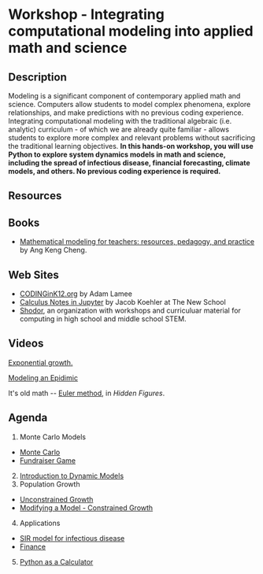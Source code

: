 # Workshop - Integrating computational modeling into applied math and science

## Description

Modeling is a significant component of contemporary applied math and science. Computers allow students to model complex phenomena, explore relationships, and make predictions with no previous coding experience. Integrating computational modeling with the traditional algebraic (i.e. analytic) curriculum - of which we are already quite familiar - allows students to explore more complex and relevant problems without sacrificing the traditional learning objectives.  **In this hands-on workshop, you will use Python to explore system dynamics models in math and science, including the spread of infectious disease, financial forecasting, climate models, and others. No previous coding experience is required.**

## Resources

## Books

- [Mathematical modeling for teachers: resources, pedagogy, and practice](https://www.amazon.com/Keng-Cheng-Ang/dp/081537089X/ref=sr_1_1?dchild=1&keywords=mathematical+modeling+for+teachers+book+ang+keng+cheng&qid=1596056220&sr=8-1) by Ang Keng Cheng.

## Web Sites

- [CODINGinK12.org](https://adamlamee.github.io/CODINGinK12/) by Adam Lamee
- [Calculus Notes in Jupyter](https://calculus-notes.readthedocs.io/en/latest/0.1_calc_intro.html) by Jacob Koehler at The New School
- [Shodor](http://www.shodor.org/), an organization with workshops and curriculuar material for computing in high school and middle school STEM.

## Videos

[Exponential growth.](https://youtu.be/Kas0tIxDvrg)

[Modeling an Epidimic](https://youtu.be/gxAaO2rsdIs)

It's old math -- [Euler method](https://www.youtube.com/watch?v=v-pbGAts_Fg), in *Hidden Figures*.

## Agenda

1. Monte Carlo Models
  - [Monte Carlo](https://colab.research.google.com/github/atitus/STLinATL2021/blob/main/workshop1/01-monte-carlo/monte-carlo.ipynb) 
  - [Fundraiser Game](https://colab.research.google.com/github/atitus/STLinATL2021/blob/main/workshop1/01-monte-carlo/game.ipynb) 
2. [Introduction to Dynamic Models](https://colab.research.google.com/github/atitus/STLinATL2021/blob/main/workshop1/02-dynamic-modeling/dynamic-modeling.ipynb)
3. Population Growth
  - [Unconstrained Growth](https://colab.research.google.com/github/atitus/STLinATL2021/blob/main/workshop1/03-population-growth/population-growth.ipynb) 
  - [Modifying a Model - Constrained Growth](https://colab.research.google.com/github/atitus/STLinATL2021/blob/main/workshop1/03-population-growth/modify-a-model.ipynb)
4. Applications
  - [SIR model for infectious disease](https://colab.research.google.com/github/atitus/STLinATL2021/blob/main/workshop1/04-applications/01-SIR-model.ipynb) 
  - [Finance](https://colab.research.google.com/github/atitus/STLinATL2021/blob/main/workshop1/04-applications/02-finance.ipynb) 
5. [Python as a Calculator](https://colab.research.google.com/github/atitus/STLinATL2021/blob/master/workshop1/05-python-calc/python-calc.ipynb)